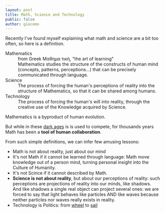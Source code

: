 ```yaml
---
layout: post
title: Math, Science and Technology
public: false
author: giacomo
---
```


Recently I've found myself explaining what math and science are a bit too often, so here is a definition.

<dl>
<dt>Mathematics</dt>
<dd>from Greek Μαθημα τικὴ, "the art of learning"<br/>
Mathematics studies the structure of the constructs
of human mind (concepts, patterns, perceptions...) that can be
precisely communicated through language.
</dd>
<dt>Science</dt>
<dd>
The process of forcing the human's perceptions of reality into the structure
of Mathematics, so that it can be shared among humans.
</dd>
<dt>Technology</dt>
<dd>
The process of forcing the human's will into reality, through the creative use of the 
Knowledge acquired by Science.
</dd>
</dl>

Mathematics is a byproduct of human evolution.

But while in these [dark ages](https://en.wikipedia.org/wiki/Surveillance_capitalism) is is used to compete, for 
thousands years Math has been a **tool of human collaboration**.

From such simple definitions, we can infer few amusing lessons:

- Math is not about reality, just about our mind
- It's not Math if it cannot be learned through language: Math move knowledge out of a person mind, turning personal insight into the Culture of Humanity.
- It's not Scince if it cannot described by Math.
- **Science is not about reality**, but about our perceptions of reality: such perceptions are projections of reality into our minds, like shadows.<br/>
  And like shadows a single real object can project several ones: we are forced to say that light behaves like particles AND like waves because neither particles nor waves really exists in reality.
- Technology is Politics: from [wheel](https://en.wikipedia.org/wiki/Wheel) to [sail](https://en.wikipedia.org/wiki/Sail)
